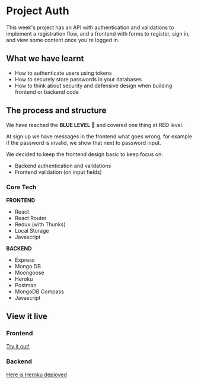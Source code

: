 # Project Auth

This week's project has an API with authentication and validations to implement a registration flow, and a frontend with forms to register, sign in, and view some content once you're logged in.

## What we have learnt

* How to authenticate users using tokens
* How to securely store passwords in your databases
* How to think about security and defensive design when building frontend or backend code

## The process and structure

We have reached the **BLUE LEVEL** 🔵 and covered one thing at RED level.

At sign up we have messages in the frontend what goes wrong, for example if the password is invalid, we show that next to password input.

We decided to keep the frontend design basic to keep focus on:

* Backend authentication and validations 
* Frontend validation (on input fields)  


### Core Tech

**FRONTEND**

* React
* React Router
* Redux (with Thunks)
* Local Storage 
* Javascript

**BACKEND**

* Express
* Mongo DB
* Moongoose
* Heroku
* Postman
* MongoDB Compass
* Javascript

## View it live

### Frontend
[Try it out!](https://loving-hugle-db5937.netlify.app/)

### Backend
[Here is Heroku deployed](https://auth-by-ylva-tara.herokuapp.com/)